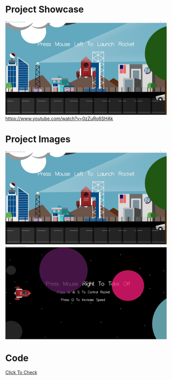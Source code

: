 # Project Showcase
[![Wonders of Galaxy with Rocket Journey](https://github.com/FahimulBari/Computer-Graphics-Project/blob/master/Assets/Project%20Image%2001.jpg)](http://www.youtube.com/watch?v=VIDEO_ID)
https://www.youtube.com/watch?v=0zZuRo6SHAk
# Project Images
![Alt text](https://github.com/FahimulBari/Computer-Graphics-Project/blob/master/Assets/Project%20Image%2001.jpg) 
![Alt text](https://github.com/FahimulBari/Computer-Graphics-Project/blob/master/Assets/Project%20Image%2002.jpg) 

# Code
[Click To Check](https://github.com/FahimulBari/Computer-Graphics-Project/blob/master/Assets/Project%20Code.txt)

